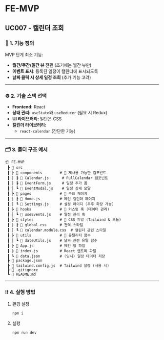 # FE-MVP

## UC007 - 캘린더 조회

### 📌 **1. 기능 정의**

MVP 단계 최소 기능:

- **월간/주간/일간 뷰** 전환 (초기에는 월간 뷰만)
- **이벤트 표시**: 등록된 일정이 캘린더에 표시되도록
- **날짜 클릭 시 상세 일정 조회** (추가 기능 고려)

---

### ⚙️ **2. 기술 스택 선택**

- **Frontend:** React
- **상태 관리:** `useState`와 `useReducer` (필요 시 Redux)
- **UI 라이브러리:** 일단은 CSS
- **캘린더 라이브러리:**
  - `react-calendar` (간단한 기능)

---

### 🗂️ **3. 폴더 구조 예시**

```
📦 FE-MVP
 ┣ 📂 src
 ┃ ┣ 📂 components        # 🔹 재사용 가능한 컴포넌트
 ┃ ┃ ┣ 📜 Calendar.js      # FullCalendar 컴포넌트
 ┃ ┃ ┣ 📜 EventForm.js     # 일정 추가 폼
 ┃ ┃ ┗ 📜 EventModal.js    # 일정 상세 모달
 ┃ ┣ 📂 pages             # 🔹 주요 페이지
 ┃ ┃ ┣ 📜 Home.js         # 메인 캘린더 페이지
 ┃ ┃ ┗ 📜 Settings.js     # 설정 페이지 (추후 확장 가능)
 ┃ ┣ 📂 hooks             # 🔹 커스텀 훅 (데이터 관리)
 ┃ ┃ ┗ 📜 useEvents.js    # 일정 관리 훅
 ┃ ┣ 📂 styles            # 🔹 CSS 파일 (Tailwind & 모듈)
 ┃ ┃ ┣ 📜 global.css      # 전역 스타일
 ┃ ┃ ┗ 📜 calendar.module.css  # 캘린더 관련 스타일
 ┃ ┣ 📂 utils             # 🔹 유틸리티 함수
 ┃ ┃ ┗ 📜 dateUtils.js    # 날짜 관련 유틸 함수
 ┃ ┣ 📜 App.js            # 메인 앱 파일
 ┃ ┣ 📜 index.js          # React 엔트리 파일
 ┃ ┗ 📜 data.json         # (임시) 일정 데이터 저장
 ┣ 📜 package.json
 ┣ 📜 tailwind.config.js  # Tailwind 설정 (사용 시)
 ┣ 📜 .gitignore
 ┗ 📜 README.md

```

---

### ‼️ **4. 실행 방법**

1. 환경 설정

   ```bash
   npm i
   ```

2. 실행
   ```bash
   npm run dev
   ```
